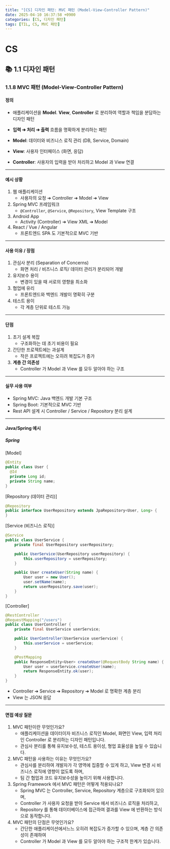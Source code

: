 ```yaml
---
title: "[CS] 디자인 패턴: MVC 패턴 (Model-View-Controller Pattern)"
date: 2025-04-10 16:37:58 +0900
categories: [CS, 디자인 패턴]
tags: [TIL, CS, MVC 패턴]
---
```

# CS
## 📚 1.1 디자인 패턴

### 1.1.8 MVC 패턴 (Model-View-Controller Pattern)

#### 정의
- 애플리케이션을 **Model**. **View**, **Controller** 로 분리하여 역할과 책임을 분담하는 디자인 패턴   
- **입력 ➔ 처리 ➔ 출력** 흐름을 명확하게 분리하는 패턴
   
- **Model**: 데이터와 비즈니스 로직 관리 (DB, Service, Domain)
- **View**: 사용자 인터페이스 (화면, 응답)
- **Controller**: 사용자의 입력을 받아 처리하고 Model 과 View 연결

---

#### 예시 상황
1. 웹 애플리케이션
   - 사용자의 요청 ➔ Controller ➔ Model ➔ View
2. Spring MVC 프레임워크
   - `@Controller`, `@Service`, `@Repository`, View Template 구조
3. Android App
   - Activity (Controller) ➔ View XML ➔ Model
4. React / Vue / Angular
   - 프론트엔드 SPA 도 기본적으로 MVC 기반

---

#### 사용 이유 / 장점
1. 관심사 분리 (Separation of Concerns)
   - 화면 처리 / 비즈니스 로직/ 데이터 관리가 분리되어 개발
2. 유지보수 용이
   - 변경이 있을 때 서로의 영향을 최소화
3. 협업에 유리
   - 프론트엔드와 백엔드 개발이 명확히 구분
4. 테스트 용이
   - 각 계층 단위로 테스트 가능

---

#### 단점
1. 초기 설계 복잡
   - 구조화하는 데 초기 비용이 필요
2. 간단한 프로젝트에는 과설계
   - 작은 프로젝트에는 오히려 복잡도가 증가
3. **계층 간 의존성**
   - Controller 가 Model 과 View 를 모두 알아야 하는 구조


---

#### 실무 사용 여부
- Spring MVC: Java 백엔드 개발 기본 구조
- Spring Boot: 기본적으로 MVC 기반
- Rest API 설계 시 Controller / Service / Repository 분리 설계

---

#### Java/Spring 예시
##### Spring

[Model]

```java
@Entity
public class User {
  @Id
  private Long id;
  private String name;
}

```

[Repository (데이터 관리)]

```java
@Repository
public interface UserRepository extends JpaRepository<User, Long> {
}

```

[Service (비즈니스 로직)]
```java
@Service
public class UserService {
    private final UserRepository userRepository;

    public UserService(UserRepository userRepository) {
        this.userRepository = userRepository;
    }

    public User createUser(String name) {
        User user = new User();
        user.setName(name);
        return userRepository.save(user);
    }
}

```

[Controller]
```java
@RestController
@RequestMapping("/users")
public class UserController {
    private final UserService userService;

    public UserController(UserService userService) {
        this.userService = userService;
    }

    @PostMapping
    public ResponseEntity<User> createUser(@RequestBody String name) {
        User user = userService.createUser(name);
        return ResponseEntity.ok(user);
    }
}

```

- Controller ➔ Service ➔ Repository ➔ Model 로 명확한 계층 분리
- View 는 JSON 응답

---

#### 면접 예상 질문
1. MVC 패턴이란 무엇인가요?
   - 애플리케이션을 데이터이자 비즈니스 로직인 Model, 화면인 View, 입력 처리인 Controller 로 분리하는 디자인 패턴입니다.
   - 관심사 분리를 통해 유지보수성, 테스트 용이성, 형업 효율성을 높일 수 있습니다.
2. MVC 패턴을 사용하는 이유는 무엇인가요?
   - 관심사를 분리하여 개발자가 각 영역에 집중할 수 있게 하고, View 변경 시 비즈니스 로직에 영향이 없도록 하며,
   - 팀 간 협업과 코드 유지보수성을 높이기 위해 사용합니다.
3. Spring Framework 에서 MVC 패턴은 어떻게 적용되나요?
   - Spring MVC 는 Controller, Service, Repository 계층으로 구조화되어 있으며,
   - Controller 가 사용자 요청을 받아 Service 에서 비즈니스 로직을 처리하고,
   - Repository 를 통해 데이터베이스에 접근하여 결과를 View 에 반환하는 방식으로 동작합니다.
4. MVC 패턴의 단점은 무엇인가요?
   - 간단한 애플리케이션에서느느 오히려 복잡도가 증가할 수 있으며, 계층 간 의존성이 존재하여
   - Controller 가 Model 과 View 를 모두 알아야 하는 구조적 한계가 있습니다.
 
